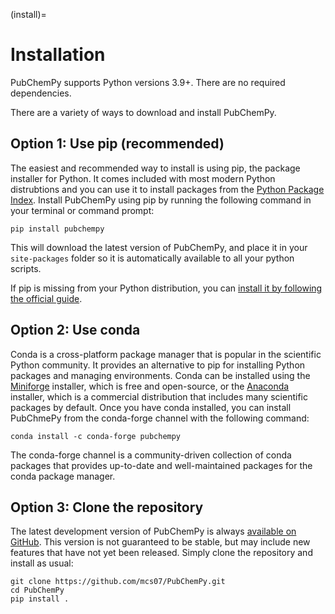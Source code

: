 (install)=

# Installation

PubChemPy supports Python versions 3.9+. There are no required dependencies.

There are a variety of ways to download and install PubChemPy.

## Option 1: Use pip (recommended)

The easiest and recommended way to install is using pip, the package installer for Python. It comes included with most modern Python distrubtions and you can use it to install packages from the [Python Package Index]. Install PubChemPy using pip by running the following command in your terminal or command prompt:

```shell
pip install pubchempy
```

This will download the latest version of PubChemPy, and place it in your `site-packages` folder so it is automatically available to all your python scripts.

If pip is missing from your Python distribution, you can [install it by following the official guide][install it by following the official guide].

## Option 2: Use conda

Conda is a cross-platform package manager that is popular in the scientific Python community. It provides an alternative to pip for installing Python packages and managing environments. Conda can be installed using the [Miniforge] installer, which is free and open-source, or the [Anaconda] installer, which is a commercial distribution that includes many scientific packages by default. Once you have conda installed, you can install PubChmePy from the conda-forge channel with the following command:

```shell
conda install -c conda-forge pubchempy
```

The conda-forge channel is a community-driven collection of conda packages that provides up-to-date and well-maintained packages for the conda package manager.

## Option 3: Clone the repository

The latest development version of PubChemPy is always [available on GitHub]. This version is not guaranteed to be stable, but may include new features that have not yet been released. Simply clone the repository and install as usual:

```shell
git clone https://github.com/mcs07/PubChemPy.git
cd PubChemPy
pip install .
```

[anaconda]: https://www.anaconda.com/download
[available on github]: https://github.com/mcs07/PubChemPy
[download the latest release]: https://github.com/mcs07/PubChemPy/releases/
[install it by following the official guide]: https://pip.pypa.io/en/stable/installation/
[miniforge]: https://conda-forge.org/download/
[python package index]: https://pypi.org/

